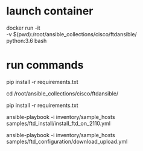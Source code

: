 # launch container

docker run -it \
-v $(pwd):/root/ansible_collections/cisco/ftdansible/ \
python:3.6 bash

# run commands

pip install -r requirements.txt

cd /root/ansible_collections/cisco/ftdansible/

pip install -r requirements.txt

ansible-playbook -i inventory/sample_hosts samples/ftd_install/install_ftd_on_2110.yml

ansible-playbook -i inventory/sample_hosts samples/ftd_configuration/download_upload.yml

